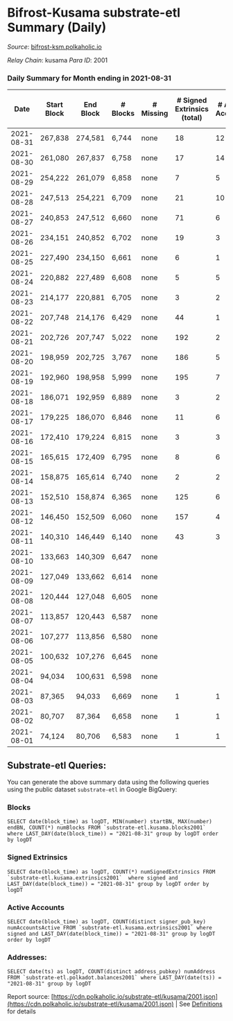 # Bifrost-Kusama substrate-etl Summary (Daily)

_Source_: [bifrost-ksm.polkaholic.io](https://bifrost-ksm.polkaholic.io)

*Relay Chain*: kusama
*Para ID*: 2001



### Daily Summary for Month ending in 2021-08-31


| Date | Start Block | End Block | # Blocks | # Missing | # Signed Extrinsics (total) | # Active Accounts | # Addresses with Balances | # Events | # Transfers | # XCM Transfers In | # XCM Transfers Out |
| ---- | ----------- | --------- | -------- | --------- | --------------------------- | ----------------- | ------------------------- | -------- | ----------- | ------------------ | ------------------- |
| 2021-08-31 | 267,838 | 274,581 | 6,744 | none  | 18 | 12 | 55,215 | 13,529 |   |   |   |
| 2021-08-30 | 261,080 | 267,837 | 6,758 | none  | 17 | 14 | 55,215 | 13,554 |   |   |   |
| 2021-08-29 | 254,222 | 261,079 | 6,858 | none  | 7 | 5 | 55,215 | 13,739 |   |   |   |
| 2021-08-28 | 247,513 | 254,221 | 6,709 | none  | 21 | 10 | 55,215 | 13,467 | 1 ($0.008) |   |   |
| 2021-08-27 | 240,853 | 247,512 | 6,660 | none  | 71 | 6 | 55,212 | 13,558 | 32 ($700,808.87) |   |   |
| 2021-08-26 | 234,151 | 240,852 | 6,702 | none  | 19 | 3 |  | 13,464 |   |   |   |
| 2021-08-25 | 227,490 | 234,150 | 6,661 | none  | 6 | 1 |  | 13,344 | 2  |   |   |
| 2021-08-24 | 220,882 | 227,489 | 6,608 | none  | 5 | 5 |  | 13,227 |   |   |   |
| 2021-08-23 | 214,177 | 220,881 | 6,705 | none  | 3 | 2 |  | 13,420 |   |   |   |
| 2021-08-22 | 207,748 | 214,176 | 6,429 | none  | 44 | 1 |  | 24,386 |   |   |   |
| 2021-08-21 | 202,726 | 207,747 | 5,022 | none  | 192 | 2 |  | 70,377 |   |   |   |
| 2021-08-20 | 198,959 | 202,725 | 3,767 | none  | 186 | 5 |  | 52,800 |   |   |   |
| 2021-08-19 | 192,960 | 198,958 | 5,999 | none  | 195 | 7 |  | 81,961 |   |   |   |
| 2021-08-18 | 186,071 | 192,959 | 6,889 | none  | 3 | 2 |  | 13,790 |   |   |   |
| 2021-08-17 | 179,225 | 186,070 | 6,846 | none  | 11 | 6 |  | 13,740 | 23 ($15,499.49) |   |   |
| 2021-08-16 | 172,410 | 179,224 | 6,815 | none  | 3 | 3 |  | 13,637 |   |   |   |
| 2021-08-15 | 165,615 | 172,409 | 6,795 | none  | 8 | 6 |  | 13,601 |   |   |   |
| 2021-08-14 | 158,875 | 165,614 | 6,740 | none  | 2 | 2 |  | 13,486 |   |   |   |
| 2021-08-13 | 152,510 | 158,874 | 6,365 | none  | 125 | 6 |  | 55,258 | 40,902 ($49,134.84) |   |   |
| 2021-08-12 | 146,450 | 152,509 | 6,060 | none  | 157 | 4 |  | 77,242 | 34,801 ($2,134,347.62) |   |   |
| 2021-08-11 | 140,310 | 146,449 | 6,140 | none  | 43 | 3 |  | 51,387 | 17,301 ($2,516,883.73) |   |   |
| 2021-08-10 | 133,663 | 140,309 | 6,647 | none  |  |  |  | 13,297 |   |   |   |
| 2021-08-09 | 127,049 | 133,662 | 6,614 | none  |  |  |  | 13,232 |   |   |   |
| 2021-08-08 | 120,444 | 127,048 | 6,605 | none  |  |  |  | 13,214 |   |   |   |
| 2021-08-07 | 113,857 | 120,443 | 6,587 | none  |  |  |  | 13,177 |   |   |   |
| 2021-08-06 | 107,277 | 113,856 | 6,580 | none  |  |  |  | 13,164 |   |   |   |
| 2021-08-05 | 100,632 | 107,276 | 6,645 | none  |  |  |  | 13,294 |   |   |   |
| 2021-08-04 | 94,034 | 100,631 | 6,598 | none  |  |  |  | 13,199 |   |   |   |
| 2021-08-03 | 87,365 | 94,033 | 6,669 | none  | 1 | 1 |  | 13,343 |   |   |   |
| 2021-08-02 | 80,707 | 87,364 | 6,658 | none  | 1 | 1 |  | 13,321 |   |   |   |
| 2021-08-01 | 74,124 | 80,706 | 6,583 | none  | 1 | 1 |  | 13,170 |   |   |   |

## Substrate-etl Queries:
You can generate the above summary data using the following queries using the public dataset `substrate-etl` in Google BigQuery:


### Blocks
```
SELECT date(block_time) as logDT, MIN(number) startBN, MAX(number) endBN, COUNT(*) numBlocks FROM `substrate-etl.kusama.blocks2001`  where LAST_DAY(date(block_time)) = "2021-08-31" group by logDT order by logDT
```


### Signed Extrinsics
```
SELECT date(block_time) as logDT, COUNT(*) numSignedExtrinsics FROM `substrate-etl.kusama.extrinsics2001`  where signed and LAST_DAY(date(block_time)) = "2021-08-31" group by logDT order by logDT
```


### Active Accounts
```
SELECT date(block_time) as logDT, COUNT(distinct signer_pub_key) numAccountsActive FROM `substrate-etl.kusama.extrinsics2001` where signed and LAST_DAY(date(block_time)) = "2021-08-31" group by logDT order by logDT
```


### Addresses:
```
SELECT date(ts) as logDT, COUNT(distinct address_pubkey) numAddress FROM `substrate-etl.polkadot.balances2001` where LAST_DAY(date(ts)) = "2021-08-31" group by logDT
```



Report source: [https://cdn.polkaholic.io/substrate-etl/kusama/2001.json](https://cdn.polkaholic.io/substrate-etl/kusama/2001.json) | See [Definitions](/DEFINITIONS.md) for details

